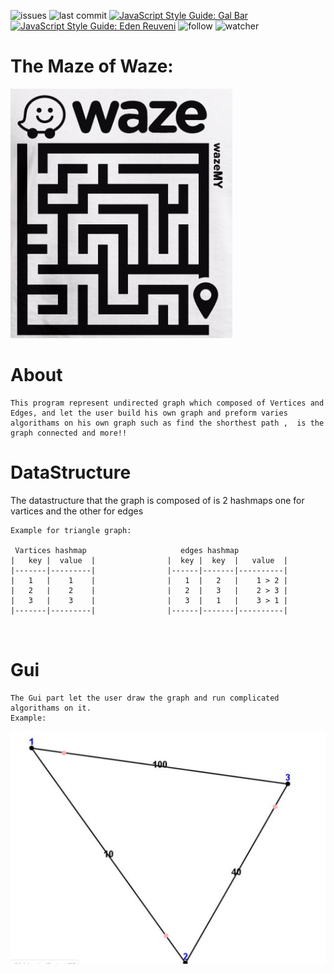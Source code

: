 ![issues](https://img.shields.io/github/issues/galbar07/The-Maze-of-Waze)
![last commit](https://img.shields.io/github/last-commit/galbar07/The-Maze-of-Waze)
[![JavaScript Style Guide: Gal Bar](https://img.shields.io/badge/Gal%20Bar-linkedin-brightgreen.svg?style=flat)](https://il.linkedin.com/in/gal-bar-576638173?trk=people-guest_profile-result-card_result-card_full-click)
[![JavaScript Style Guide: Eden Reuveni](https://img.shields.io/badge/Eden%20Reuveni-linkedin-brightgreen.svg?style=flat)](https://www.linkedin.com/in/eden-reuveni/)
![follow](https://img.shields.io/github/followers/galbar07?label=Follow&style=social)
![watcher](https://img.shields.io/github/watchers/galbar07/Assigment-2-OP?label=Watcher&style=social)

# The Maze of Waze:
![Image](waze_maze.PNG)    


#
#             About
```
This program represent undirected graph which composed of Vertices and Edges, and let the user build his own graph and preform varies algorithams on his own graph such as find the shorthest path ,  is the graph connected and more!! 
```

#  DataStructure
The datastructure that the graph is composed of is 2 hashmaps one for vartices and the other for edges 
```
Example for triangle graph:

 Vartices hashmap                     edges hashmap                       
|   key |  value  |                |  key |  key  |   value  | 
|-------|---------|                |------|-------|----------|
|   1   |    1    |                |   1  |   2   |    1 > 2 |
|   2   |    2    |                |   2  |   3   |    2 > 3 |
|   3   |    3    |                |   3  |   1   |    3 > 1 |
|-------|---------|                |------|-------|----------|



```

# Gui
```
The Gui part let the user draw the graph and run complicated algorithams on it.
Example:
```

![Image](Capture1.JPG)    












